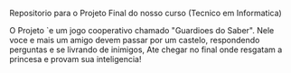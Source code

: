 Repositorio para o Projeto Final do nosso curso (Tecnico em Informatica)

O Projeto `e um jogo cooperativo chamado "Guardioes do Saber".
Nele voce e mais um amigo devem passar por um castelo, respondendo perguntas e se livrando de inimigos, Ate chegar no final onde resgatam a princesa e provam sua inteligencia!
